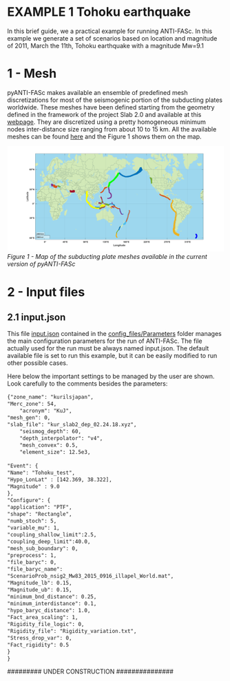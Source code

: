 # EXAMPLE 1 Tohoku earthquake

In this brief guide, we a practical example for running ANTI-FASc. 
In this example we generate a set of scenarios based on location and magnitude of 2011, March the 11th, Tohoku earthquake with a magnitude Mw=9.1


# 1 - Mesh

pyANTI-FASc makes available an ensemble of predefined mesh discretizations for most of the seismogenic portion of the subducting plates worldwide. These meshes have been defined starting from the geometry defined in the framework of the project Slab 2.0 and available at this [webpage](https://www.sciencebase.gov/catalog/item/5aa1b00ee4b0b1c392e86467). They are discretized using a pretty homogeneous minimum nodes inter-distance size ranging from about 10 to 15 km. All the available meshes can be found [here](https://github.com/antonioscalaunina/pyANTI-FASc/tree/main/utils/sz_slabs) and the Figure 1 shows them on the map.

![Map of the subducting plate meshes available in the current version of pyANTI-FASc](https://github.com/antonioscalaunina/pyANTI-FASc/blob/main/utils/sz_slabs/map_of_slabs.png)
*Figure 1 - Map of the subducting plate meshes available in the current version of pyANTI-FASc*


# 2 - Input files

## 2.1 input.json

This file [input.json](https://github.com/antonioscalaunina/pyANTI-FASc/tree/main/config_files/Parameters/input.json) contained in the [config_files/Parameters](https://github.com/antonioscalaunina/pyANTI-FASc/tree/main/config_files/Parameters) folder manages the main configuration parameters for the run of ANTI-FASc. The file actually used for the run must be always named input.json. The default available file is set to run this example, but it can be easily modified to run other possible cases.

Here below the important settings to be managed by the user are shown. Look carefully to the comments besides the parameters:

	{"zone_name": "kurilsjapan", 
	"Merc_zone": 54,
    	"acronym": "KuJ",
	"mesh_gen": 0,
   	"slab_file": "kur_slab2_dep_02.24.18.xyz",
    	"seismog_depth": 60,
    	"depth_interpolator": "v4",
    	"mesh_convex": 0.5,
    	"element_size": 12.5e3,
       	
	"Event": {
	"Name": "Tohoku_test",
	"Hypo_LonLat" : [142.369, 38.322],
	"Magnitude" : 9.0
	},
	"Configure": {
	"application": "PTF",
	"shape": "Rectangle",
	"numb_stoch": 5,
	"variable_mu": 1,
	"coupling_shallow_limit":2.5,
	"coupling_deep_limit":40.0,
	"mesh_sub_boundary": 0,
	"preprocess": 1,
	"file_baryc": 0,
	"file_baryc_name": "ScenarioProb_nsig2_Mw83_2015_0916_illapel_World.mat",
	"Magnitude_lb": 0.15,
	"Magnitude_ub": 0.15,
	"minimum_bnd_distance": 0.25,
	"minimum_interdistance": 0.1,
	"hypo_baryc_distance": 1.0,
	"Fact_area_scaling": 1,
	"Rigidity_file_logic": 0,
	"Rigidity_file": "Rigidity_variation.txt",
	"Stress_drop_var": 0,
	"Fact_rigidity": 0.5
	}
	}

######### UNDER CONSTRUCTION   ###############

   

